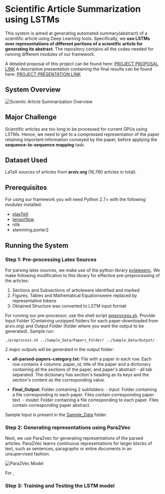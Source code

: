 # Scientific Article Summarization using LSTMs
This system is aimed at generating automated summary(abstract) of a scientific article using Deep Learning tools. Specifically, we **use LSTMs over representations of different portions of a scientific article for generating its abstract**. The repository contains all the codes needed for running different modules of our framework.

A detailed proposal of this project can be found here: [PROJECT PROPOSAL LINK]()
A descriptive presentation containing the final results can be found here: [PROJECT PRESENTATION LINK]()

## System Overview
![Scientic Article Summarization Overview](https://github.com/ash-shar/Scientific-Article-Summarization-using-LSTMs/blob/master/System-Overview.PNG?raw=true "Title")



## Major Challenge

Scientific articles are too long to be processed for current GPUs using LSTMs. Hence, we need to get to a compressed representation of the paper retaining important information conveyed by the paper, before applying the **sequence-to-sequence mapping** task.

## Dataset Used

LaTeX sources of articles from **arxiv.org** (16,780 articles in total).

## Prerequisites

For using our framework you will need Python 2.7+ with the following modules installed:

- [plasTeX](https://pypi.python.org/pypi/plasTeX/1.0)
- [tensorflow]()
- nltk
- stemming.porter2

## Running the System

### Step 1: Pre-processing Latex Sources

For parsing latex sources, we make use of the python library [pylatexenc](). We make following modification to this library for effective pre-preprocessing of the articles:

1. Sections and Subsections of articlewere identified and marked
2. Figures, Tables and Mathematical Equationswere replaced by representative tokens
3. Obtained Structure was converted to LSTM input format

For running our pre-processor, use the shell script [preprocess.sh](1-Preprocessing/preprocess.sh). Provide Input Folder (Containing unzipped folders for each paper-downloaded from arxiv.org) and Output Folder (folder where you want the output to be generated). Sample run:
```
./preprocess.sh ../Sample_Data/Papers_Folder/ ../Sample_Data/Output/
```
2 major outputs will be generated in the output folder:

- **all-parsed-papers-category.txt:** File with a paper in each row. Each row contains 4 columns: paper_id, title of the paper and a dictionary containing all the sections of the paper, and paper's abstract - all tab separated. The dictionary has section's heading as its keys and the section's content as the corresponding value.

- **Final_Output:** Folder containing 2 subfolders: 
        - *input:*  Folder containing a file corresponding to each paper. Files contain corresponding paper text.
        - *model:* Folder containing a file corresponding to each paper. Files contain corresponding paper abstract.

Sample Input is present in the [Sample_Data](Sample_Data/) folder.

### Step 2: Generating representations using Para2Vec
Next, we use Para2vec for generating representations of the parsed articles. Para2Vec learns continuous representations for larger blocks of text, such as sentences, paragraphs or entire documents in an unsupervised fashion.

![Para2Vec Model](https://github.com/ash-shar/Scientific-Article-Summarization-using-LSTMs/blob/master/Para2Vec-Model.jpg?raw=true "Title")

For , 

### Step 3: Training and Testing the LSTM model
